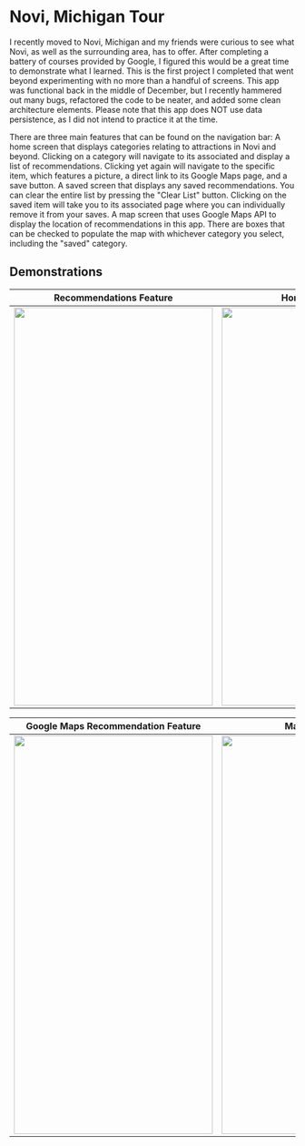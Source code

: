 # Novi, Michigan Tour
I recently moved to Novi, Michigan and my friends were curious to see what Novi, as well as the surrounding area, has to offer. After completing a battery of courses provided by Google, I figured this would be a great time to demonstrate what I learned. This is the first project I completed that went beyond experimenting with no more than a handful of screens. This app was functional back in the middle of December, but I recently hammered out many bugs, refactored the code to be neater, and added some clean architecture elements. Please note that this app does NOT use data persistence, as I did not intend to practice it at the time.

There are three main features that can be found on the navigation bar: A home screen that displays categories relating to attractions in Novi and beyond. Clicking on a category will navigate to its associated and display a list of recommendations. Clicking yet again will navigate to the specific item, which features a picture, a direct link to its Google Maps page, and a save button. A saved screen that displays any saved recommendations. You can clear the entire list by pressing the "Clear List" button. Clicking on the saved item will take you to its associated page where you can individually remove it from your saves. A map screen that uses Google Maps API to display the location of recommendations in this app. There are boxes that can be checked to populate the map with whichever category you select, including the "saved" category.

## Demonstrations
Recommendations Feature  | Home Screenshot
------------- | -------------
<img src="https://user-images.githubusercontent.com/113391095/216476021-e0ad203c-a254-4ca4-ae08-abf1ee8142c3.gif" width = 350 height = 700>  |  <img src="https://user-images.githubusercontent.com/113391095/216476961-177226cd-08a9-48d1-a4ee-8cc85113d52c.png" width = 350 height = 700>

Google Maps Recommendation Feature  | Map Screenshot
------------- | -------------
| <img src="https://user-images.githubusercontent.com/113391095/216474419-7bbf529a-8872-4dcd-9267-418ff0792dc9.gif" width = 350 height = 700> | <img src="https://user-images.githubusercontent.com/113391095/216477118-d7f802ca-4704-4ae4-be05-24634e558990.png" width = 350 height = 700>
